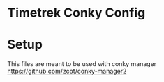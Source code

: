 #  Timetrek Conky Config

# Setup
This files are meant to be used with conky manager  
https://github.com/zcot/conky-manager2  
